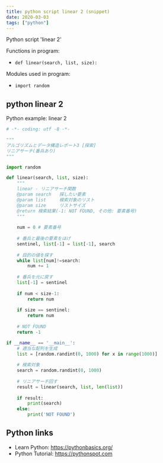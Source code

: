 ```yaml
---
title: python script linear 2 (snippet)
date: 2020-03-03
tags: ["python"]
---
```

Python script 'linear 2'

Functions in program: 
* `def linear(search, list, size):`

Modules used in program: 
* `import random`

## python linear 2

Python example: linear 2

```python
# -*- coding: utf -8 -*-

"""
アルゴリズムとデータ構造レポート3 [探索]
リニアサーチ(番兵あり)
"""

import random

def linear(search, list, size):
	"""
	linear - リニアサーチ関数
	@param search	探したい要素
	@param list		検索対象のリスト
	@param size		リストサイズ
	@return 検索結果(-1: NOT FOUND, その他: 要素番号)
	"""
	
	num = 0 # 要素番号
	
	# 番兵と最後の要素をほげ
	sentinel, list[-1] = list[-1], search
	
	# 目的の値を探す
	while list[num]!=search:
		num += 1
	
	# 番兵を元に戻す
	list[-1] = sentinel
	
	if num < size-1:
		return num
	
	if size == sentinel:
		return num
	
	# NOT FOUND
	return -1

if __name__ == '__main__':
	# 適当な配列を生成
	list = [random.randint(0, 1000) for x in range(1000)]
	
	# 検索対象
	search = random.randint(0, 1000)
	
	# リニアサーチ回す
	result = linear(search, list, len(list))
	
	if result:
		print(search)
	else:
		print('NOT FOUND')

```

## Python links

- Learn Python: https://pythonbasics.org/
- Python Tutorial: https://pythonspot.com
